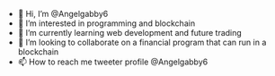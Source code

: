 - 👋 Hi, I’m @Angelgabby6
- 👀 I’m interested in programming and blockchain 
- 🌱 I’m currently learning web development and future trading 
- 💞️ I’m looking to collaborate on a financial program that can run in a blockchain 
- 📫 How to reach me tweeter profile @Angelgabby6 

<!---
Angelgabby6/Angelgabby6 is a ✨ special ✨ repository because its `README.md` (this file) appears on your GitHub profile.
You can click the Preview link to take a look at your changes.
--->
